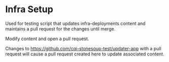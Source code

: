 # Infra Setup

Used for testing script that updates infra-deployments content and maintains a pull request for the changes until merge.

Modify content and open a pull request.

Changes to https://github.com/cqi-stonesoup-test/updater-app with a pull request will cause a pull request created here to update associated content.

